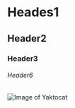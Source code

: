 # Heades1
## Header2
### Header3
###### Header6

![Image of Yaktocat](https://octodex.github.com/images/yaktocat.png)
